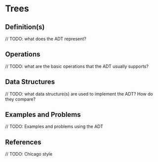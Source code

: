 # Trees

## Definition(s)

// TODO: what does the ADT represent?

## Operations

// TODO: what are the basic operations that the ADT usually supports?

## Data Structures

// TODO: what data structure(s) are used to implement the ADT? How do they compare?

## Examples and Problems

// TODO: Examples and problems using the ADT

## References

// TODO: Chicago style